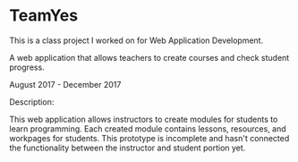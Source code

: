 # TeamYes
This is a class project I worked on for Web Application Development.

A web application that allows teachers to create courses and check student progress.

August 2017 - December 2017

Description:

This web application allows instructors to create modules for students to learn programming. Each created module contains lessons, resources,
and workpages for students. This prototype is incomplete and hasn't connected the functionality between the instructor and student portion yet.
